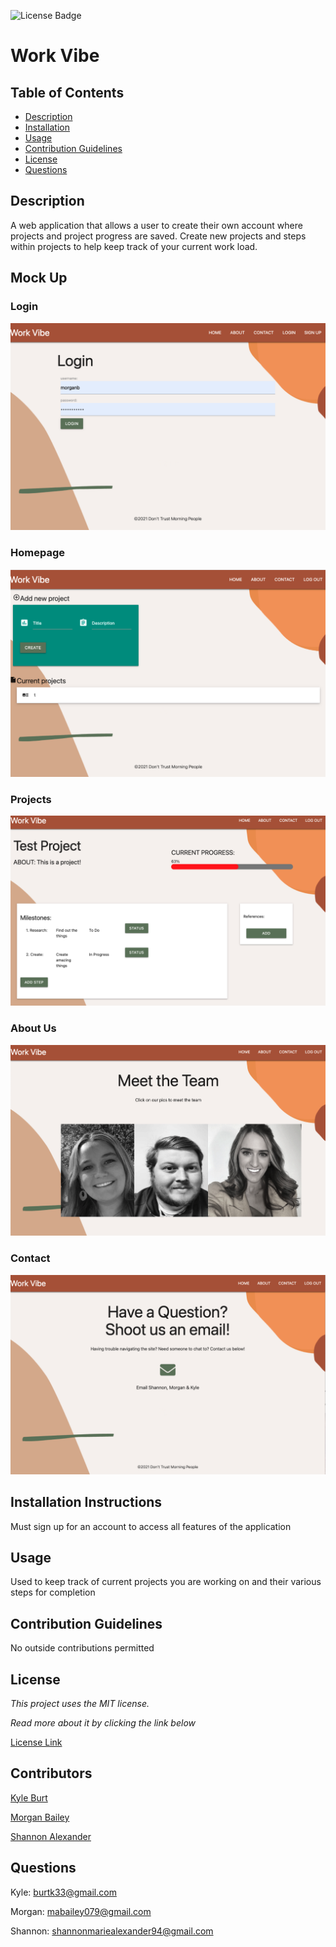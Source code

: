 ![License Badge](https://img.shields.io/static/v1?label=License&message=MIT&color=blue)
# Work Vibe

## Table of Contents

* [Description](#description)
* [Installation](#installation)
* [Usage](#usage)
* [Contribution Guidelines](#contribution-guidelines)
* [License](#license)
* [Questions](#questions)
    
## Description
A web application that allows a user to create their own account where projects and project progress are saved. Create new projects and steps within projects to help keep track of your current work load.


## Mock Up

### Login
![Login Page](/assets/loginpage.png)

### Homepage
![Homepage](/assets/home.png)

### Projects
![Projects](/assets/projects.png)

### About Us
![About Us](/assets/about.png)

### Contact
![Contact Us](/assets/contact.png)


## Installation Instructions
Must sign up for an account to access all features of the application

## Usage
Used to keep track of current projects you are working on and their various steps for completion

## Contribution Guidelines
No outside contributions permitted

## License
*This project uses the MIT license.*

*Read more about it by clicking the link below*

[License Link](https://choosealicense.com/licenses/mit/)

## Contributors


[Kyle Burt](https://github.com/burtk33)

[Morgan Bailey](https://github.com/morgan-b)

[Shannon Alexander](https://github.com/sa605935)

## Questions
Kyle: burtk33@gmail.com

Morgan: mabailey079@gmail.com

Shannon: shannonmariealexander94@gmail.com
